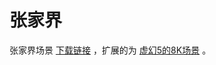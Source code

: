 # 张家界

张家界场景 [下载链接](https://www.fab.com/zh-cn/listings/f5771f3a-b2dc-4f20-8385-d32250b7b720) ，扩展的为 [虚幻5的8K场景](https://www.fab.com/zh-cn/listings/7177546c-582f-4833-86b2-0a09f92de594) 。